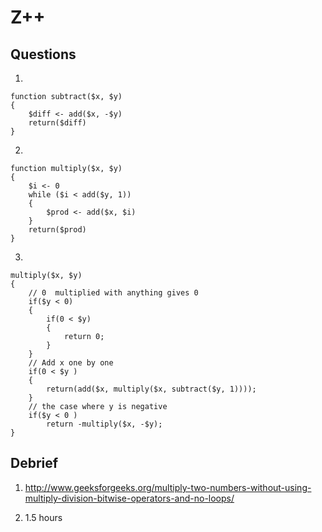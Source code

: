 # Z++

## Questions

1.

```
function subtract($x, $y)
{
    $diff <- add($x, -$y)
    return($diff)
}
```

2.

```
function multiply($x, $y)
{
    $i <- 0
    while ($i < add($y, 1))
    {
        $prod <- add($x, $i)
    }
    return($prod)
}
```

3.

```
multiply($x, $y)
{
    // 0  multiplied with anything gives 0
    if($y < 0)
    {
        if(0 < $y)
        {
            return 0;
        }
    }
    // Add x one by one
    if(0 < $y )
    {
        return(add($x, multiply($x, subtract($y, 1))));
    }
    // the case where y is negative
    if($y < 0 )
        return -multiply($x, -$y);
}
```

## Debrief

1. http://www.geeksforgeeks.org/multiply-two-numbers-without-using-multiply-division-bitwise-operators-and-no-loops/

2. 1.5 hours
